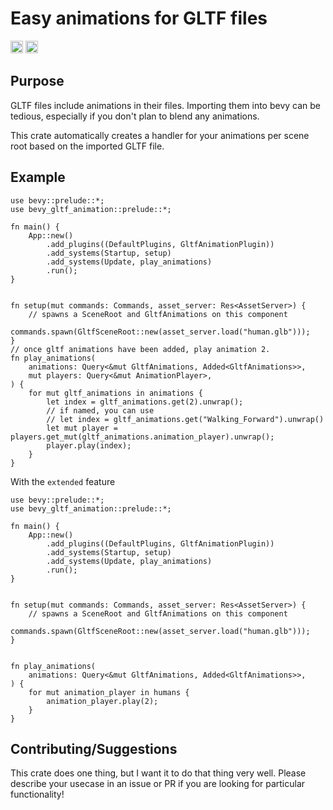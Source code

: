 # Easy animations for GLTF files

[<img alt="github" src="https://img.shields.io/badge/github-dsgallups/bevy_gltf_animation?style=for-the-badge&labelColor=555555&logo=github" height="20">](https://github.com/dsgallups/bevy_gltf_animation)
[<img alt="crates.io" src="https://img.shields.io/crates/v/bevy_gltf_animation.svg?style=for-the-badge&color=fc8d62&logo=rust" height="20">](https://crates.io/crates/bevy_gltf_animation)

## Purpose
GLTF files include animations in their files. Importing them into bevy can be tedious, especially if you don't plan to blend any animations.

This crate automatically creates a handler for your animations per scene root based on the imported GLTF file.

## Example

```rust, ignore
use bevy::prelude::*;
use bevy_gltf_animation::prelude::*;

fn main() {
    App::new()
        .add_plugins((DefaultPlugins, GltfAnimationPlugin))
        .add_systems(Startup, setup)
        .add_systems(Update, play_animations)
        .run();
}


fn setup(mut commands: Commands, asset_server: Res<AssetServer>) {
    // spawns a SceneRoot and GltfAnimations on this component
    commands.spawn(GltfSceneRoot::new(asset_server.load("human.glb")));
}
// once gltf animations have been added, play animation 2.
fn play_animations(
    animations: Query<&mut GltfAnimations, Added<GltfAnimations>>,
    mut players: Query<&mut AnimationPlayer>,
) {
    for mut gltf_animations in animations {
        let index = gltf_animations.get(2).unwrap();
        // if named, you can use
        // let index = gltf_animations.get("Walking_Forward").unwrap()
        let mut player = players.get_mut(gltf_animations.animation_player).unwrap();
        player.play(index);
    }
}
```

With the `extended` feature

```rust, ignore
use bevy::prelude::*;
use bevy_gltf_animation::prelude::*;

fn main() {
    App::new()
        .add_plugins((DefaultPlugins, GltfAnimationPlugin))
        .add_systems(Startup, setup)
        .add_systems(Update, play_animations)
        .run();
}


fn setup(mut commands: Commands, asset_server: Res<AssetServer>) {
    // spawns a SceneRoot and GltfAnimations on this component
    commands.spawn(GltfSceneRoot::new(asset_server.load("human.glb")));
}


fn play_animations(
    animations: Query<&mut GltfAnimations, Added<GltfAnimations>>,
) {
    for mut animation_player in humans {
        animation_player.play(2);
    }
}
```

## Contributing/Suggestions

This crate does one thing, but I want it to do that thing very well. Please describe your usecase in an issue or PR if you are looking for particular functionality!
